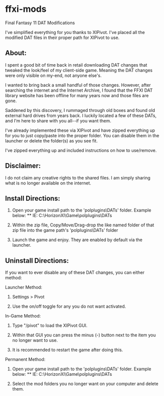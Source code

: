 # ffxi-mods
Final Fantasy 11 DAT Modifications

I've simplified everything for you thanks to XIPivot. I've placed all the modified DAT files in their proper path for XIPivot to use.

About:
--------------------
I spent a good bit of time back in retail downloading DAT changes that tweaked the look/feel of my client-side game. Meaning the DAT changes were only visible on my-end, not anyone else's.

I wanted to bring back a small handful of those changes. However,  after searching the internet and the Internet Archive, I found that the FFXI DAT library website has been offline for many years now and those files are gone.

Saddened by this discovery, I rummaged through old boxes and found old external hard drives from years back. I luckily located a few of these DATs, and I'm here to share with you all--if you want them.

I've already implemented these via XIPivot and have zipped everything up for you to just copy/paste into the proper folder. You can disable them in the launcher or delete the folder(s) as you see fit.

I've zipped everything up and included instructions on how to use/remove.


Disclaimer:
--------------------
I do not claim any creative rights to the shared files. I am simply sharing what is no longer available on the internet.




Install Directions:
--------------------

1. Open your game install path to the 'polplugins\DATs' folder. Example below:
** IE: C:\HorizonXI\Game\polplugins\DATs

2. Within the zip file, Copy/Move/Drag-drop the like named folder of that zip file into the game path's 'polplugins\DATs' folder

3. Launch the game and enjoy. They are enabled by default via the launcher.


Uninstall Directions:
----------------------

If you want to ever disable any of these DAT changes, you can either method:

Launcher Method:
1. Settings > Pivot

2. Use the on/off toggle for any you do not want activated.


In-Game Method:
1. Type "/pivot" to load the XIPivot GUI.

2. Within that GUI you can press the minus (-) button next to the item you no longer want to use.

3. It is recommended to restart the game after doing this.


Permanent Method:
1. Open your game install path to the 'polplugins\DATs' folder. Example below:
** IE: C:\HorizonXI\Game\polplugins\DATs

2. Select the mod folders you no longer want on your computer and delete them.
